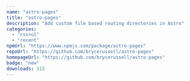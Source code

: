 ```yaml
---
name: "astro-pages"
title: "astro-pages"
description: "Add custom file based routing directories in Astro"
categories:
  - "css+ui"
  - "recent"
npmUrl: "https://www.npmjs.com/package/astro-pages"
repoUrl: "https://github.com/brycerussell/astro-pages"
homepageUrl: "https://github.com/brycerussell/astro-pages"
badge: "new"
downloads: 313
---
```


